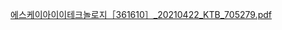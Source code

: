 [에스케이아이이테크놀로지［361610］_20210422_KTB_705279.pdf](Assets/%EC%97%90%EC%8A%A4%EC%BC%80%EC%9D%B4%EC%95%84%EC%9D%B4%EC%9D%B4%ED%85%8C%ED%81%AC%EB%86%80%EB%A1%9C%EC%A7%80%EF%BC%BB361610%EF%BC%BD_20210422_KTB_705279.pdf)<!-- {"embed":"true", "preview":"true"} -->